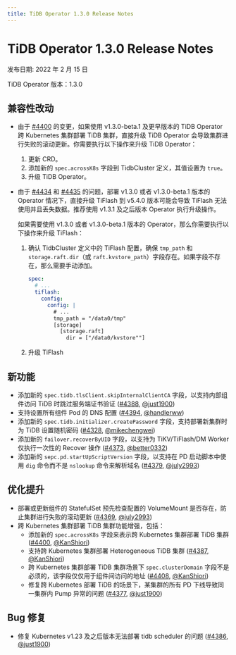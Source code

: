 ```yaml
---
title: TiDB Operator 1.3.0 Release Notes
---
```


# TiDB Operator 1.3.0 Release Notes

发布日期: 2022 年 2 月 15 日

TiDB Operator 版本：1.3.0

## 兼容性改动

- 由于 [#4400](https://github.com/pingcap/tidb-operator/pull/4400) 的变更，如果使用 v1.3.0-beta.1 及更早版本的 TiDB Operator 跨 Kubernetes 集群部署 TiDB 集群，直接升级 TiDB Operator 会导致集群进行失败的滚动更新。你需要执行以下操作来升级 TiDB Operator：
    1. 更新 CRD。
    2. 添加新的 `spec.acrossK8s` 字段到 TidbCluster 定义，其值设置为 `true`。
    3. 升级 TiDB Operator。

- 由于 [#4434](https://github.com/pingcap/tidb-operator/pull/4434) 和 [#4435](https://github.com/pingcap/tidb-operator/pull/4435) 的问题，部署 v1.3.0 或者 v1.3.0-beta.1 版本的 Operator 情况下，直接升级 TiFlash 到 v5.4.0 版本可能会导致 TiFlash 无法使用并且丢失数据。推荐使用 v1.3.1 及之后版本 Operator 执行升级操作。
  
    如果需要使用 v1.3.0 或者 v1.3.0-beta.1 版本的 Operator，那么你需要执行以下操作来升级 TiFlash：
    
    1. 确认 TidbCluster 定义中的 TiFlash 配置，确保 `tmp_path` 和 `storage.raft.dir`（或 `raft.kvstore_path`）字段存在。如果字段不存在，那么需要手动添加。
       
        ```yaml
        spec:
          # ...
          tiflash:
            config:
              config: |
                # ...
                tmp_path = "/data0/tmp"
                [storage]
                  [storage.raft]
                    dir = ["/data0/kvstore""]
        ```
    
    2. 升级 TiFlash

## 新功能

- 添加新的 `spec.tidb.tlsClient.skipInternalClientCA` 字段，以支持内部组件访问 TiDB 时跳过服务端证书验证 ([#4388](https://github.com/pingcap/tidb-operator/pull/4388), [@just1900](https://github.com/just1900))
- 支持设置所有组件 Pod 的 DNS 配置 ([#4394](https://github.com/pingcap/tidb-operator/pull/4394), [@handlerww](https://github.com/handlerww))
- 添加新的 `spec.tidb.initializer.createPassword` 字段，支持部署新集群时为 TiDB 设置随机密码 ([#4328](https://github.com/pingcap/tidb-operator/pull/4328), [@mikechengwei](https://github.com/mikechengwei))
- 添加新的 `failover.recoverByUID` 字段，以支持为 TiKV/TiFlash/DM Worker 仅执行一次性的 Recover 操作 ([#4373](https://github.com/pingcap/tidb-operator/pull/4373), [@better0332](https://github.com/better0332))
- 添加新的 `sepc.pd.startUpScriptVersion` 字段，以支持在 PD 启动脚本中使用 `dig` 命令而不是 `nslookup` 命令来解析域名 ([#4379](https://github.com/pingcap/tidb-operator/pull/4379), [@july2993](https://github.com/july2993))

## 优化提升

- 部署或更新组件的 StatefulSet 预先检查配置的 VolumeMount 是否存在，防止集群进行失败的滚动更新 ([#4369](https://github.com/pingcap/tidb-operator/pull/4369), [@july2993](https://github.com/july2993))
- 跨 Kubernetes 集群部署 TiDB 集群功能增强，包括：
    - 添加新的 `spec.acrossK8s` 字段来表示跨 Kubernetes 集群部署 TiDB 集群 ([#4400](https://github.com/pingcap/tidb-operator/pull/4400), [@KanShiori](https://github.com/KanShiori))
    - 支持跨 Kubernetes 集群部署 Heterogeneous TiDB 集群 ([#4387](https://github.com/pingcap/tidb-operator/pull/4387), [@KanShiori](https://github.com/KanShiori))
    - 跨 Kubernetes 集群部署 TiDB 集群场景下 `spec.clusterDomain` 字段不是必须的，该字段仅仅用于组件间访问的地址 ([#4408](https://github.com/pingcap/tidb-operator/pull/4408), [@KanShiori](https://github.com/KanShiori))
    - 修复跨 Kubernetes 部署 TiDB 的场景下，某集群的所有 PD 下线导致同一集群内 Pump 异常的问题 ([#4377](https://github.com/pingcap/tidb-operator/pull/4377), [@just1900](https://github.com/just1900))

## Bug 修复

- 修复 Kubernetes v1.23 及之后版本无法部署 tidb scheduler 的问题 ([#4386](https://github.com/pingcap/tidb-operator/pull/4386), [@just1900](https://github.com/just1900))
